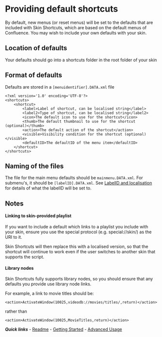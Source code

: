 # Providing default shortcuts

By default, new menus (or reset menus) will be set to the defaults that are included with Skin Shortcuts, which are based on the default menus of Confluence. You may wish to include your own defaults with your skin.

## Location of defaults

Your defaults should go into a shortcuts folder in the root folder of your skin

## Format of defaults

Defaults are stored in a `[menuidentifier].DATA.xml` file

```
<?xml version='1.0' encoding='UTF-8'?>
<shortcuts>
	<shortcut>
		<label>Label of shortcut, can be localised string</label>
		<label2>Type of shortcut, can be localised string</label2>
		<icon>The default icon to use for the shortcut</icon>
		<thumb>The default thumbnail to use for the shortcut (optional)</thumb>
		<action>The default action of the shortcut</action>
		<visible>Visibility condition for the shortcut (optional)</visible>
		<defaultID>The defaultID of the menu item</defaultID>
	</shortcut>
</shortcuts>
```

## Naming of the files

The file for the main menu defaults should be `mainmenu.DATA.xml`. For submenu's, it should be `[labelID].DATA.xml`. See [LabelID and localisation](./labelID%20and%20Localisation.md) for details of what the labelID will be set to.

## Notes

#### Linking to skin-provided playlist

If you want to include a default which links to a playlist you include with your skin, ensure you use the special protocol (e.g. special://skin/) as the URI to it.

Skin Shortcuts will then replace this with a localised version, so that the shortcut will continue to work even if the user switches to another skin that supports the script.

#### Library nodes

Skin Shortcuts fully supports library nodes, so you should ensure that any defaults you provide use library node links.

For example, a link to movie titles should be:

`<action>ActivateWindow(10025,videodb://movies/titles/,return)</action>`
	
rather than

`<action>ActivateWindow(10025,MovieTitles,return)</action>`

***Quick links*** - [Readme](../../../README.md) - [Getting Started](../started/Getting%20Started.md) - [Advanced Usage](./Advanced%20Usage.md)